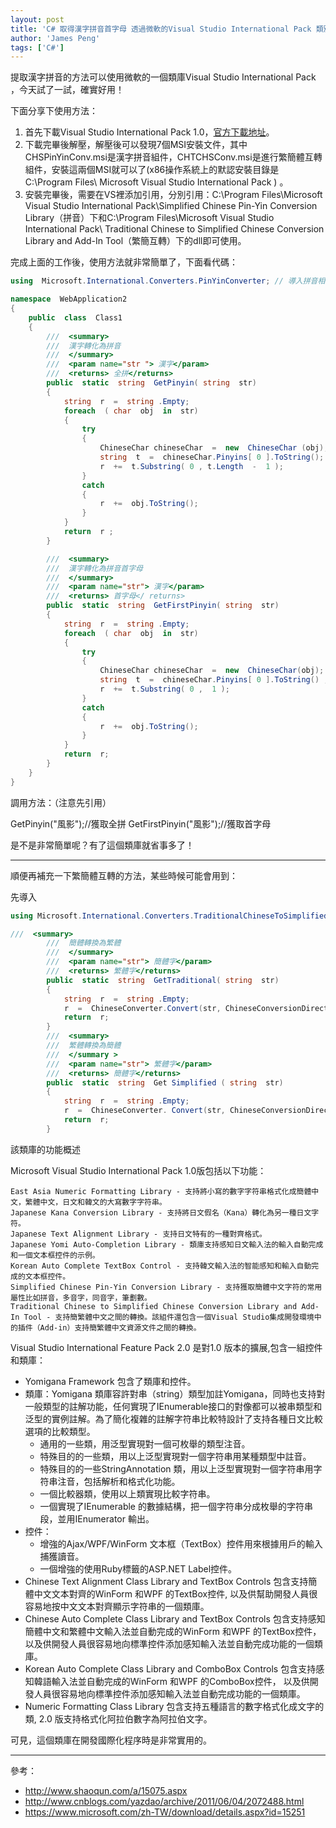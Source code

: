 ```yaml
---
layout: post
title: 'C# 取得漢字拼音首字母 透過微軟的Visual Studio International Pack 類別'
author: 'James Peng'
tags: ['C#']
---
```


提取漢字拼音的方法可以使用​​微軟的一個類庫Visual Studio International Pack ，今天試了一試，確實好用！

下面分享下使用方法：

1. 首先下載Visual Studio International Pack 1.0，[官方下載地址](https://www.microsoft.com/zh-TW/download/details.aspx?id=15251)。
2. 下載完畢後解壓，解壓後可以發現7個MSI安裝文件，其中CHSPinYinConv.msi是漢字拼音組件，CHTCHSConv.msi是進行繁簡體互轉組件，安裝這兩個MSI就可以了(x86操作系統上的默認安裝目錄是C:\Program Files\ Microsoft Visual Studio International Pack \) 。
3. 安裝完畢後，需要在VS裡添加引用，分別引用：C:\Program Files\Microsoft Visual Studio International Pack\Simplified Chinese Pin-Yin Conversion Library（拼音）下和C:\Program Files\Microsoft Visual Studio International Pack\ Traditional Chinese to Simplified Chinese Conversion Library and Add-In Tool（繁簡互轉）下的dll即可使用。

完成上面的工作後，使用方法就非常簡單了，下面看代碼：

~~~csharp
using  Microsoft.International.Converters.PinYinConverter; // 導入拼音相關

namespace  WebApplication2 
{ 
    public  class  Class1 
    {    
        ///  <summary>  
        ///  漢字轉化為拼音
        ///  </summary>  
        ///  <param name="str "> 漢字</param>  
        ///  <returns> 全拼</returns>  
        public  static  string  GetPinyin( string  str) 
        { 
            string  r  =  string .Empty; 
            foreach  ( char  obj  in  str) 
            { 
                try 
                { 
                    ChineseChar chineseChar  =  new  ChineseChar (obj); 
                    string  t  =  chineseChar.Pinyins[ 0 ].ToString(); 
                    r  +=  t.Substring( 0 , t.Length  -  1 ); 
                } 
                catch 
                { 
                    r  +=  obj.ToString(); 
                } 
            } 
            return  r ; 
        } 

        ///  <summary>  
        ///  漢字轉化為拼音首字母
        ///  </summary>  
        ///  <param name="str"> 漢字</param>  
        ///  <returns> 首字母</ returns>  
        public  static  string  GetFirstPinyin( string  str) 
        { 
            string  r  =  string .Empty; 
            foreach  ( char  obj  in  str) 
            { 
                try 
                { 
                    ChineseChar chineseChar  =  new  ChineseChar(obj); 
                    string  t  =  chineseChar.Pinyins[ 0 ].ToString() ; 
                    r  +=  t.Substring( 0 ,  1 ); 
                } 
                catch 
                { 
                    r  +=  obj.ToString(); 
                } 
            } 
            return  r; 
        } 
    } 
}
~~~

調用方法：（注意先引用）

GetPinyin("風影");//獲取全拼
GetFirstPinyin("風影");//獲取首字母

 

是不是非常簡單呢？有了這個類庫就省事多了！


----------


順便再補充一下繁簡體互轉的方法，某些時候可能會用到：

先導入

~~~csharp
using Microsoft.International.Converters.TraditionalChineseToSimplifiedConverter;
~~~


~~~csharp
///  <summary>  
        ///  簡體轉換為繁體
        ///  </summary>  
        ///  <param name="str"> 簡體字</param>  
        ///  <returns> 繁體字</returns>  
        public  static  string  GetTraditional( string  str) 
        { 
            string  r  =  string .Empty; 
            r  =  ChineseConverter.Convert(str, ChineseConversionDirection.SimplifiedToTraditional); 
            return  r; 
        } 
        ///  <summary>  
        ///  繁體轉換為簡體
        ///  </summary >  
        ///  <param name="str"> 繁體字</param>  
        ///  <returns> 簡體字</returns>  
        public  static  string  Get Simplified ( string  str) 
        { 
            string  r  =  string .Empty; 
            r  =  ChineseConverter. Convert(str, ChineseConversionDirection.TraditionalToSimplified); 
            return  r; 
        }
~~~



該類庫的功能概述

Microsoft Visual Studio International Pack 1.0版包括以下功能：

    East Asia Numeric Formatting Library - 支持將小寫的數字字符串格式化成簡體中文，繁體中文，日文和韓文的大寫數字字符串。
    Japanese Kana Conversion Library - 支持將日文假名（Kana）轉化為另一種日文字符。
    Japanese Text Alignment Library - 支持日文特有的一種對齊格式。
    Japanese Yomi Auto-Completion Library - 類庫支持感知日文輸入法的輸入自動完成和一個文本框控件的示例。
    Korean Auto Complete TextBox Control - 支持韓文輸入法的智能感知和輸入自動完成的文本框控件。
    Simplified Chinese Pin-Yin Conversion Library - 支持獲取簡體中文字符的常用屬性比如拼音，多音字，同音字，筆劃數。
    Traditional Chinese to Simplified Chinese Conversion Library and Add-In Tool - 支持簡繁體中文之間的轉換。該組件還包含一個Visual Studio集成開發環境中的插件（Add-in）支持簡繁體中文資源文件之間的轉換。
 

Visual Studio International Feature Pack 2.0 是對1.0 版本的擴展,包含一組控件和類庫：


- Yomigana Framework 包含了類庫和控件。
- 類庫：Yomigana 類庫容許對串（string）類型加註Yomigana，同時也支持對一般類型的註解功能，任何實現了IEnumerable接口的對像都可以被串類型和泛型的實例註解。為了簡化複雜的註解字符串比較特設計了支持各種日文比較選項的比較類型。
	- 通用的一些類，用泛型實現對一個可枚舉的類型注音。
	- 特殊目的的一些類，用以上泛型實現對一個字符串用某種類型中註音。
	- 特殊目的的一些StringAnnotation 類，用以上泛型實現對一個字符串用字符串注音，包括解析和格式化功能。
	- 一個比較器類，使用以上類實現比較字符串。
	- 一個實現了IEnumerable <string> 的數據結構，把一個字符串分成枚舉的字符串段，並用IEnumerator <string> 輸出。
- 控件：
	- 增強的Ajax/WPF/WinForm 文本框（TextBox）控件用來根據用戶的輸入捕獲讀音。
	- 一個增強的使用Ruby標籤的ASP.NET Label控件。
- Chinese Text Alignment Class Library and TextBox Controls 包含支持簡體中文文本對齊的WinForm 和WPF 的TextBox控件, 以及供幫助開發人員很容易地按中文文本對齊顯示字符串的一個類庫。
- Chinese Auto Complete Class Library and TextBox Controls 包含支持感知簡體中文和繁體中文輸入法並自動完成的WinForm 和WPF 的TextBox控件， 以及供開發人員很容易地向標準控件添加感知輸入法並自動完成功能的一個類庫。
- Korean Auto Complete Class Library and ComboBox Controls 包含支持感知韓語輸入法並自動完成的WinForm 和WPF 的ComboBox控件， 以及供開發人員很容易地向標準控件添加感知輸入法並自動完成功能的一個類庫。
- Numeric Formatting Class Library 包含支持五種語言的數字格式化成文字的類, 2.0 版支持格式化阿拉伯數字為阿拉伯文字。

可見，這個類庫在開發國際化程序時是非常實用的。 


----------

參考：

- http://www.shaoqun.com/a/15075.aspx
- http://www.cnblogs.com/yazdao/archive/2011/06/04/2072488.html
- https://www.microsoft.com/zh-TW/download/details.aspx?id=15251
